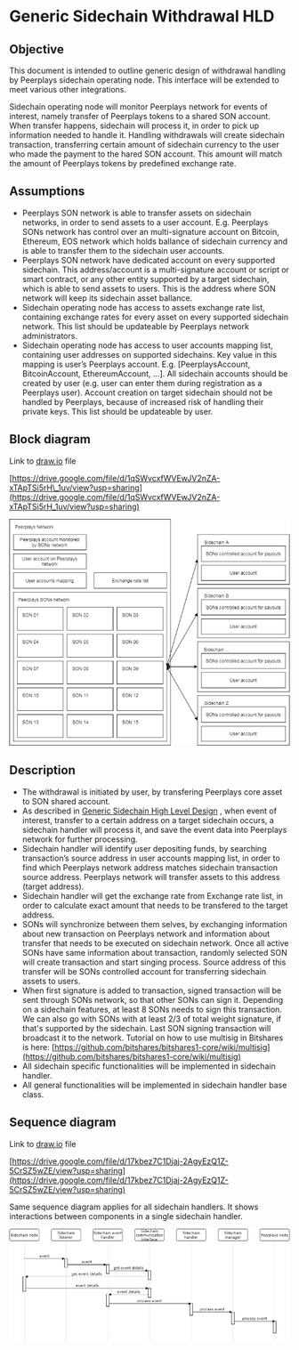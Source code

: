 # Generic Sidechain Withdrawal HLD

## Objective

This document is intended to outline generic design of withdrawal handling by Peerplays sidechain operating node. This interface will be extended to meet various other integrations.

Sidechain operating node will monitor Peerplays network for events of interest, namely transfer of Peerplays tokens to a shared SON account. When transfer happens, sidechain will process it, in order to pick up information needed to handle it. Handling withdrawals will create sidechain transaction, transferring certain amount of sidechain currency to the user who made the payment to the hared SON account. This amount will match the amount of Peerplays tokens by predefined exchange rate.

## Assumptions

* Peerplays SON network is able to transfer assets on sidechain networks, in order to send assets to a user account. E.g. Peerplays SONs network has control over an multi-signature account on Bitcoin, Ethereum, EOS network which holds ballance of sidechain currency and is able to transfer them to the sidechain user accounts.
* Peerplays SON network have dedicated account on every supported sidechain. This address/account is a multi-signature account or script or smart contract, or any other entity supported by a target sidechain, which is able to send assets to users. This is the address where SON network will keep its sidechain asset ballance.
* Sidechain operating node has access to assets exchange rate list, containing exchange rates for every asset on every supported sidechain network. This list should be updateable by Peerplays network administrators.
* Sidechain operating node has access to user accounts mapping list, containing user addresses on supported sidechains. Key value in this mapping is user’s Peerplays account. E.g. \[PeerplaysAccount, BitcoinAccount, EthereumAccount, …\]. All sidechain accounts should be created by user \(e.g. user can enter them during registration as a Peerplays user\). Account creation on target sidechain should not be handled by Peerplays, because of increased risk of handling their private keys. This list should be updateable by user.

## Block diagram

Link to [draw.io](http://draw.io/) file

[https://drive.google.com/file/d/1qSWvcxfWVEwJV2nZA-xTApTSi5rH\_1uv/view?usp=sharing](https://drive.google.com/file/d/1qSWvcxfWVEwJV2nZA-xTApTSi5rH_1uv/view?usp=sharing)

![8896ce9dbea51bad111c8026451cae1d](../../.gitbook/assets/0%20%288%29.png)

## Description

* The withdrawal is initiated by user, by transfering Peerplays core asset to SON shared account.
* As described in [Generic Sidechain High Level Design](https://peerplays.atlassian.net/wiki/spaces/PIX/pages/352026689/Generic+Sidechain+High+Level+Design) , when event of interest, transfer to a certain address on a target sidechain occurs, a sidechain handler will process it, and save the event data into Peerplays network for further processing.
* Sidechain handler will identify user depositing funds, by searching transaction’s source address in user accounts mapping list, in order to find which Peerplays network address matches sidechain transaction source address. Peerplays network will transfer assets to this address \(target address\).
* Sidechain handler will get the exchange rate from Exchange rate list, in order to calculate exact amount that needs to be transfered to the target address.
* SONs will synchronize between them selves, by exchanging information about new transaction on Peerplays network and information about transfer that needs to be executed on sidechain network. Once all active SONs have same information about transaction, randomly selected SON will create transaction and start singing process. Source address of this transfer will be SONs controlled account for transferring sidechain assets to users.
* When first signature is added to transaction, signed transaction will be sent through SONs network, so that other SONs can sign it. Depending on a sidechain features, at least 8 SONs needs to sign this transaction. We can also go with SONs with at least 2/3 of total weight signature, if that's supported by the sidechain. Last SON signing transaction will broadcast it to the network. Tutorial on how to use multisig in Bitshares is here: [https://github.com/bitshares/bitshares1-core/wiki/multisig](https://github.com/bitshares/bitshares1-core/wiki/multisig)
* All sidechain specific functionalities will be implemented in sidechain handler.
* All general functionalities will be implemented in sidechain handler base class.

## Sequence diagram

Link to [draw.io](http://draw.io/) file

[https://drive.google.com/file/d/17kbez7C1Djaj-2AgyEzQ1Z-5CrSZ5wZE/view?usp=sharing](https://drive.google.com/file/d/17kbez7C1Djaj-2AgyEzQ1Z-5CrSZ5wZE/view?usp=sharing)

Same sequence diagram applies for all sidechain handlers. It shows interactions between components in a single sidechain handler.

![26b784288381e804ac67a1d524acb3a0](../../.gitbook/assets/1.png)

